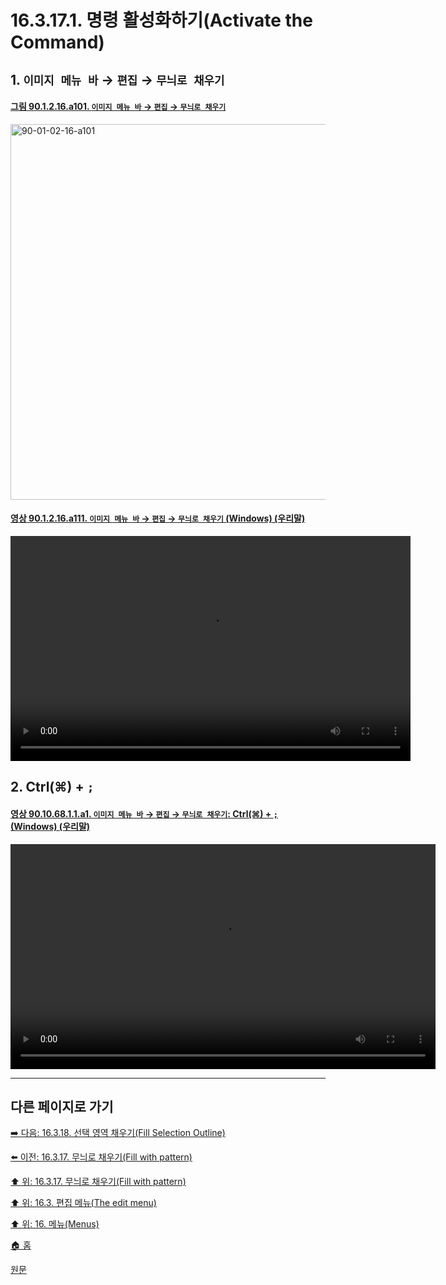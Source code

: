 # 16.3.17.1. 명령 활성화하기(Activate the Command)

<a id="16-03-17-01-s1"></a>

## 1. `이미지 메뉴 바` → `편집` → `무늬로 채우기`

<a id="90-01-02-16-a101"></a>

#### [그림 90.1.2.16.a101. `이미지 메뉴 바` → `편집` → `무늬로 채우기`](./90-01-02-16-fill_with_pattern.md)
<img width="980" height="601" alt="90-01-02-16-a101" src="https://github.com/user-attachments/assets/1bedbbf6-f52b-43e5-9e4f-ca3775eadfd6" />

<a id="90-01-02-16-a111"></a>

#### [영상 90.1.2.16.a111. `이미지 메뉴 바` → `편집` → `무늬로 채우기` (Windows) (우리말)](./90-01-02-16-fill_with_pattern.md#90-01-02-16-a111)
<video controls="controls" width="640" height="360" src="https://github.com/user-attachments/assets/ba46a6fc-683d-4337-9082-d4e4e9ae056a"></video>

<a id="16-03-17-01-s2"></a>

## 2. Ctrl(⌘) + `;`

<a id="90-10-68-01-01-a1"></a>

#### [영상 90.10.68.1.1.a1. `이미지 메뉴 바` → `편집` → `무늬로 채우기`: Ctrl(⌘) + `;` (Windows) (우리말)](./90-10-68-00-menu_edit_fill_with_pattern.md#90-10-68-01-01-a1)
<video controls="controls" width="680" height="360" src="https://github.com/user-attachments/assets/6e72ef81-4a1f-42a8-8974-c041af67ebfc"></video>

***

## 다른 페이지로 가기

[➡️ 다음: 16.3.18. 선택 영역 채우기(Fill Selection Outline)](./16-03-18-00-fill-selection-outline.md)

[⬅️ 이전: 16.3.17. 무늬로 채우기(Fill with pattern)](./16-03-17-00-fill-with-pattern.md)

[⬆️ 위: 16.3.17. 무늬로 채우기(Fill with pattern)](./16-03-17-00-fill-with-pattern.md)

[⬆️ 위: 16.3. 편집 메뉴(The edit menu)](./16-03-00-the-edit-menu.md)

[⬆️ 위: 16. 메뉴(Menus)](./16-00-menus.md)

[🏠 홈](./00-home.md)

[원문](https://docs.gimp.org/2.10/ko/gimp-edit-fill-pattern.html#idm24043)